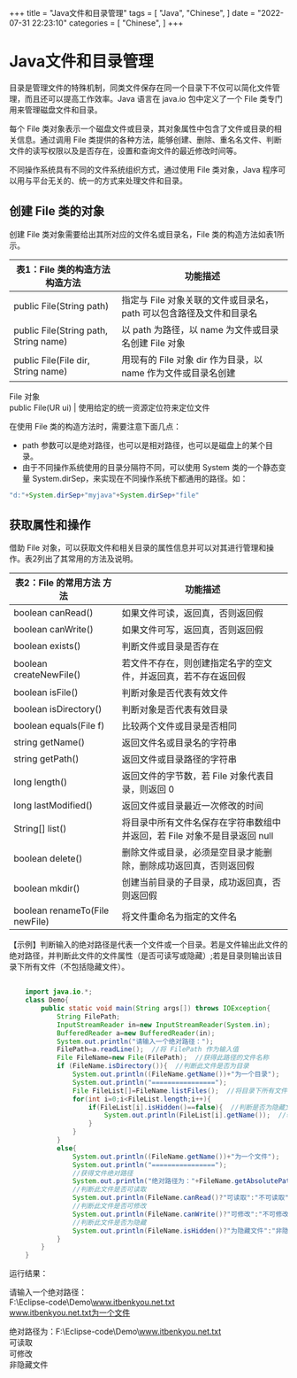 

+++
title = "Java文件和目录管理"
tags = [
"Java",
"Chinese",
]
date = "2022-07-31 22:23:10"
categories = [
"Chinese",
]
+++
# Java文件和目录管理





目录是管理文件的特殊机制，同类文件保存在同一个目录下不仅可以简化文件管理，而且还可以提高工作效率。Java 语言在 java.io 包中定义了一个 File 类专门用来管理磁盘文件和目录。




  
每个 File 类对象表示一个磁盘文件或目录，其对象属性中包含了文件或目录的相关信息。通过调用 File
类提供的各种方法，能够创建、删除、重名名文件、判断文件的读写权限以及是否存在，设置和查询文件的最近修改时间等。  
  
不同操作系统具有不同的文件系统组织方式，通过使用 File 类对象，Java 程序可以用与平台无关的、统一的方式来处理文件和目录。

##  创建 File 类的对象

创建 File 类对象需要给出其所对应的文件名或目录名，File 类的构造方法如表1所示。  
  

表1：File 类的构造方法 构造方法 |  功能描述  
---|---  
public File(String path) |  指定与 File 对象关联的文件或目录名，path 可以包含路径及文件和目录名  
public File(String path, String name) |  以 path 为路径，以 name 为文件或目录名创建 File 对象  
public File(File dir, String name) |  用现有的 File 对象 dir 作为目录，以 name 作为文件或目录名创建
File 对象  
public File(UR ui) |  使用给定的统一资源定位符来定位文件  
  
在使用 File 类的构造方法时，需要注意下面几点：

  * path 参数可以是绝对路径，也可以是相对路径，也可以是磁盘上的某个目录。
  * 由于不同操作系统使用的目录分隔符不同，可以使用 System 类的一个静态变量 System.dirSep，来实现在不同操作系统下都通用的路径。如：
```java
"d:"+System.dirSep+"myjava"+System.dirSep+"file"
```
##  获取属性和操作

借助 File 对象，可以获取文件和相关目录的属性信息并可以对其进行管理和操作。表2列出了其常用的方法及说明。  
  

表2：File 的常用方法 方法 |  功能描述  
---|---  
boolean canRead() |  如果文件可读，返回真，否则返回假  
boolean canWrite() |  如果文件可写，返回真，否则返回假  
boolean exists() |  判断文件或目录是否存在  
boolean createNewFile() |  若文件不存在，则创建指定名字的空文件，并返回真，若不存在返回假  
boolean isFile() |  判断对象是否代表有效文件  
boolean isDirectory() |  判断对象是否代表有效目录  
boolean equals(File f) |  比较两个文件或目录是否相同  
string getName() |  返回文件名或目录名的字符串  
string getPath() |  返回文件或目录路径的字符串  
long length() |  返回文件的字节数，若 File 对象代表目录，则返回 0  
long lastModified() |  返回文件或目录最近一次修改的时间  
String[] list() |  将目录中所有文件名保存在字符串数组中并返回，若 File 对象不是目录返回 null  
boolean delete() |  删除文件或目录，必须是空目录才能删除，删除成功返回真，否则返回假  
boolean mkdir() |  创建当前目录的子目录，成功返回真，否则返回假  
boolean renameTo(File newFile) |  将文件重命名为指定的文件名  
  
【示例】判断输入的绝对路径是代表一个文件或一个目录。若是文件输出此文件的绝对路径，并判断此文件的文件属性（是否可读写或隐藏）;若是目录则输出该目录下所有文件（不包括隐藏文件）。

```java
    
    import java.io.*;
    class Demo{
        public static void main(String args[]) throws IOException{
            String FilePath;
            InputStreamReader in=new InputStreamReader(System.in);
            BufferedReader a=new BufferedReader(in);
            System.out.println("请输入一个绝对路径：");
            FilePath=a.readLine();  //将 FilePath 作为输入值
            File FileName=new File(FilePath);  //获得此路径的文件名称
            if (FileName.isDirectory()){  //判断此文件是否为目录
                System.out.println((FileName.getName())+"为一个目录");
                System.out.println("================");
                File FileList[]=FileName.listFiles();  //将目录下所有文件存入数组
                for(int i=0;i<FileList.length;i++){
                    if(FileList[i].isHidden()==false){  //判断是否为隐藏文件
                        System.out.println(FileList[i].getName());  //输出非隐藏文件
                    }
                }
            }
            else{
                System.out.println((FileName.getName())+"为一个文件");
                System.out.println("================");
                //获得文件绝对路径
                System.out.println("绝对路径为："+FileName.getAbsolutePath());
                //判断此文件是否可读取
                System.out.println(FileName.canRead()?"可读取":"不可读取");
                //判断此文件是否可修改
                System.out.println(FileName.canWrite()?"可修改":"不可修改");
                //判断此文件是否为隐藏
                System.out.println(FileName.isHidden()?"为隐藏文件":"非隐藏文件");
            }
        }
    }
```
运行结果：

请输入一个绝对路径：  
F:\Eclipse-code\Demo\www.itbenkyou.net.txt  
www.itbenkyou.net.txt为一个文件  


绝对路径为：F:\Eclipse-code\Demo\www.itbenkyou.net.txt  
可读取  
可修改  
非隐藏文件
